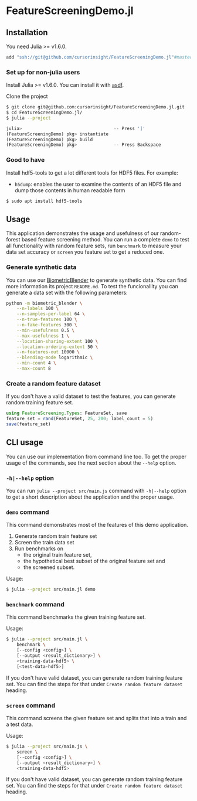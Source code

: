 # FeatureScreeningDemo.jl

## Installation
You need Julia >= v1.6.0.

```julia
add "ssh://git@github.com/cursorinsight/FeatureScreeningDemo.jl"#master
```

### Set up for non-julia users
Install Julia >= v1.6.0. You can install it with [asdf](https://asdf-vm.com/).

Clone the project
```bash
$ git clone git@github.com:cursorinsight/FeatureScreeningDemo.jl.git
$ cd FeatureScreeningDemo.jl/
$ julia --project
```
```julia
julia>                                   -- Press ']'
(FeatureScreeningDemo) pkg> instantiate
(FeatureScreeningDemo) pkg> build
(FeatureScreeningDemo) pkg>              -- Press Backspace
```

### Good to have
Install hdf5-tools to get a lot different tools for HDF5 files. For example:
- `h5dump`: enables the user to examine the contents of an HDF5 file and dump
those contents in human readable form

```bash
$ sudo apt install hdf5-tools
```

## Usage
This application demonstrates the usage and usefulness of our random-forest
based feature screening method. You can run a complete `demo` to test all
functionality with random feature sets, run `benchmark` to measure your data set
accuracy or `screen` you feature set to get a reduced one.

### Generate synthetic data
You can use our
[BiometricBlender](https://github.com/cursorinsight/biometricblender) to
generate synthetic data. You can find more information its project `README.md`.
To test the funcionallity you can generate a data set with the following
parameters:

```bash
python -m biometric_blender \
    --n-labels 100 \
    --n-samples-per-label 64 \
    --n-true-features 100 \
    --n-fake-features 300 \
    --min-usefulness 0.5 \
    --max-usefulness 1 \
    --location-sharing-extent 100 \
    --location-ordering-extent 50 \
    --n-features-out 10000 \
    --blending-mode logarithmic \
    --min-count 4 \
    --max-count 8
```

### Create a random feature dataset
If you don't have a valid dataset to test the features, you can generate random
training feature set.

```julia
using FeatureScreening.Types: FeatureSet, save
feature_set = rand(FeatureSet, 25, 200; label_count = 5)
save(feature_set)
```

## CLI usage
You can use our implementation from command line too. To get the proper usage of
the commands, see the next section about the `--help` option.

### `-h|--help` option
You can run `julia --project src/main.js` command with `-h|--help` option to get
a short description about the application and the proper usage.

### `demo` command
This command demonstrates most of the features of this demo application.
1. Generate random train feature set
2. Screen the train data set
3. Run benchmarks on
    - the original train feature set,
    - the hypothetical best subset of the original feature set and
    - the screened subset.

Usage:
```bash
$ julia --project src/main.jl demo
```

### `benchmark` command
This command benchmarks the given training feature set.

Usage:
```bash
$ julia --project src/main.jl \
    benchmark \
    [--config <config>] \
    [--output <result_dictionary>] \
    <training-data-hdf5> \
    [<test-data-hdf5>]
```

If you don't have valid dataset, you can generate random training feature set.
You can find the steps for that under `Create random feature dataset` heading.

### `screen` command
This command screens the given feature set and splits that into a train and a
test data.

Usage:
```bash
$ julia --project src/main.js \
    screen \
    [--config <config>] \
    [--output <result_dictionary>] \
    <training-data-hdf5>
```

If you don't have valid dataset, you can generate random training feature set.
You can find the steps for that under `Create random feature dataset` heading.
